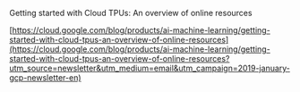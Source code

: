 Getting started with Cloud TPUs: An overview of online resources

[https://cloud.google.com/blog/products/ai-machine-learning/getting-started-with-cloud-tpus-an-overview-of-online-resources](https://cloud.google.com/blog/products/ai-machine-learning/getting-started-with-cloud-tpus-an-overview-of-online-resources?utm_source=newsletter&utm_medium=email&utm_campaign=2019-january-gcp-newsletter-en)